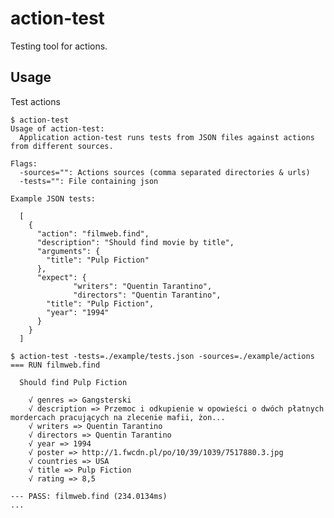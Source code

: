 # action-test

Testing tool for actions.

## Usage

Test actions
	
	$ action-test
	Usage of action-test:
	  Application action-test runs tests from JSON files against actions from different sources.

	Flags:
	  -sources="": Actions sources (comma separated directories & urls)
	  -tests="": File containing json

	Example JSON tests:

	  [
	    {
	      "action": "filmweb.find",
	      "description": "Should find movie by title",
	      "arguments": {
	        "title": "Pulp Fiction"
	      },
	      "expect": {
	              "writers": "Quentin Tarantino",
	              "directors": "Quentin Tarantino",
	        "title": "Pulp Fiction",
	        "year": "1994"
	      }
	    }
	  ]

	$ action-test -tests=./example/tests.json -sources=./example/actions
	=== RUN filmweb.find

	  Should find Pulp Fiction

	    √ genres => Gangsterski
	    √ description => Przemoc i odkupienie w opowieści o dwóch płatnych mordercach pracujących na zlecenie mafii, żon...
	    √ writers => Quentin Tarantino
	    √ directors => Quentin Tarantino
	    √ year => 1994
	    √ poster => http://1.fwcdn.pl/po/10/39/1039/7517880.3.jpg
	    √ countries => USA
	    √ title => Pulp Fiction
	    √ rating => 8,5

	--- PASS: filmweb.find (234.0134ms)
	...
